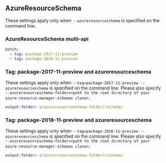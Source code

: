 ## AzureResourceSchema

These settings apply only when `--azureresourceschema` is specified on the command line.

### AzureResourceSchema multi-api

``` yaml $(azureresourceschema) && $(multiapi)
batch:
  - tag: package-2017-11-preview
  - tag: package-2018-11-preview
```

### Tag: package-2017-11-preview and azureresourceschema

These settings apply only when `--tag=package-2017-11-preview --azureresourceschema` is specified on the command line.
Please also specify `--azureresourceschema-folder=<path to the root directory of your azure-resource-manager-schemas clone>`.

``` yaml $(tag) == 'package-2017-11-preview' && $(azureresourceschema)
output-folder: $(azureresourceschema-folder)/schemas
```

### Tag: package-2018-11-preview and azureresourceschema

These settings apply only when `--tag=package-2018-11-preview --azureresourceschema` is specified on the command line.
Please also specify `--azureresourceschema-folder=<path to the root directory of your azure-resource-manager-schemas clone>`.

``` yaml $(tag) == 'package-2018-11-preview' && $(azureresourceschema)
output-folder: $(azureresourceschema-folder)/schemas
```


